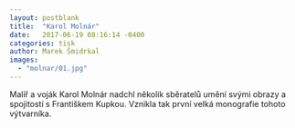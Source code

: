 ```yaml
---
layout: postblank
title:  "Karol Molnár"
date:   2017-06-19 08:16:14 -0400
categories: tisk
author: Marek Šmidrkal
images:
  - "molnar/01.jpg"
---
```

Malíř a voják Karol Molnár nadchl několik sběratelů umění svými obrazy a spojitostí s Františkem Kupkou. Vznikla tak první velká monografie tohoto výtvarníka.
